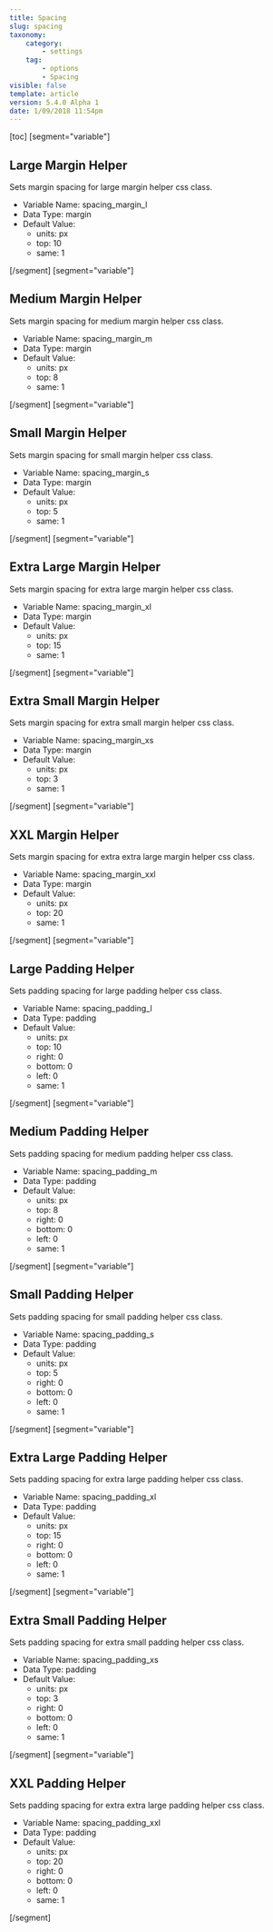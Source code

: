 ```yaml
---
title: Spacing
slug: spacing
taxonomy:
    category:
        - settings
    tag:
        - options
        - Spacing
visible: false
template: article
version: 5.4.0 Alpha 1
date: 1/09/2018 11:54pm
---
```


[toc]
[segment="variable"]

## Large Margin Helper
Sets margin spacing for large margin helper css class.



- Variable Name: spacing_margin_l
- Data Type: margin
- Default Value: 
	- units: px
	- top: 10
	- same: 1


[/segment]
[segment="variable"]

## Medium Margin Helper
Sets margin spacing for medium margin helper css class.



- Variable Name: spacing_margin_m
- Data Type: margin
- Default Value: 
	- units: px
	- top: 8
	- same: 1


[/segment]
[segment="variable"]

## Small Margin Helper
Sets margin spacing for small margin helper css class.



- Variable Name: spacing_margin_s
- Data Type: margin
- Default Value: 
	- units: px
	- top: 5
	- same: 1


[/segment]
[segment="variable"]

## Extra Large Margin Helper
Sets margin spacing for extra large margin helper css class.



- Variable Name: spacing_margin_xl
- Data Type: margin
- Default Value: 
	- units: px
	- top: 15
	- same: 1


[/segment]
[segment="variable"]

## Extra Small Margin Helper
Sets margin spacing for extra small margin helper css class.



- Variable Name: spacing_margin_xs
- Data Type: margin
- Default Value: 
	- units: px
	- top: 3
	- same: 1


[/segment]
[segment="variable"]

## XXL Margin Helper
Sets margin spacing for extra extra large margin helper css class.



- Variable Name: spacing_margin_xxl
- Data Type: margin
- Default Value: 
	- units: px
	- top: 20
	- same: 1


[/segment]
[segment="variable"]

## Large Padding Helper
Sets padding spacing for large padding helper css class.



- Variable Name: spacing_padding_l
- Data Type: padding
- Default Value: 
	- units: px
	- top: 10
	- right: 0
	- bottom: 0
	- left: 0
	- same: 1


[/segment]
[segment="variable"]

## Medium Padding Helper
Sets padding spacing for medium padding helper css class.



- Variable Name: spacing_padding_m
- Data Type: padding
- Default Value: 
	- units: px
	- top: 8
	- right: 0
	- bottom: 0
	- left: 0
	- same: 1


[/segment]
[segment="variable"]

## Small Padding Helper
Sets padding spacing for small padding helper css class.



- Variable Name: spacing_padding_s
- Data Type: padding
- Default Value: 
	- units: px
	- top: 5
	- right: 0
	- bottom: 0
	- left: 0
	- same: 1


[/segment]
[segment="variable"]

## Extra Large Padding Helper
Sets padding spacing for extra large padding helper css class.



- Variable Name: spacing_padding_xl
- Data Type: padding
- Default Value: 
	- units: px
	- top: 15
	- right: 0
	- bottom: 0
	- left: 0
	- same: 1


[/segment]
[segment="variable"]

## Extra Small Padding Helper
Sets padding spacing for extra small padding helper css class.



- Variable Name: spacing_padding_xs
- Data Type: padding
- Default Value: 
	- units: px
	- top: 3
	- right: 0
	- bottom: 0
	- left: 0
	- same: 1


[/segment]
[segment="variable"]

## XXL Padding Helper
Sets padding spacing for extra extra large padding helper css class.



- Variable Name: spacing_padding_xxl
- Data Type: padding
- Default Value: 
	- units: px
	- top: 20
	- right: 0
	- bottom: 0
	- left: 0
	- same: 1


[/segment]
